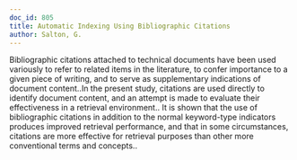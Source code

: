 ```yaml
---
doc_id: 805
title: Automatic Indexing Using Bibliographic Citations
author: Salton, G.
---
```


Bibliographic citations attached to technical documents have been used 
variously to refer to related items in the literature, to confer importance to 
a given piece of writing, and to serve as supplementary indications of document
content..In the present study, citations are used directly to identify document
content, and an attempt is made to evaluate their effectiveness in a retrieval 
environment.. It is shown that the use of bibliographic citations in addition 
to the normal keyword-type indicators produces improved retrieval performance, 
and that in some circumstances, citations are more effective for retrieval 
purposes than other more conventional terms and concepts..